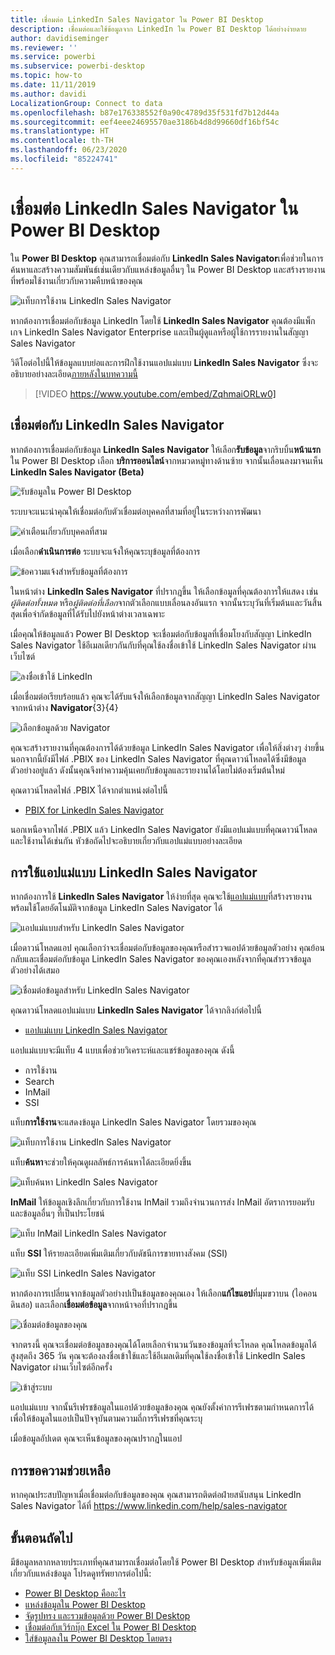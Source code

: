 ```yaml
---
title: เชื่อมต่อ LinkedIn Sales Navigator ใน Power BI Desktop
description: เชื่อมต่อและใช้ข้อมูลจาก LinkedIn ใน Power BI Desktop ได้อย่างง่ายดาย
author: davidiseminger
ms.reviewer: ''
ms.service: powerbi
ms.subservice: powerbi-desktop
ms.topic: how-to
ms.date: 11/11/2019
ms.author: davidi
LocalizationGroup: Connect to data
ms.openlocfilehash: b87e176338552f0a90c4789d35f531fd7b12d44a
ms.sourcegitcommit: eef4eee24695570ae3186b4d8d99660df16bf54c
ms.translationtype: HT
ms.contentlocale: th-TH
ms.lasthandoff: 06/23/2020
ms.locfileid: "85224741"
---
```

# <a name="connect-to-linkedin-sales-navigator-in-power-bi-desktop"></a>เชื่อมต่อ LinkedIn Sales Navigator ใน Power BI Desktop

ใน **Power BI Desktop** คุณสามารถเชื่อมต่อกับ **LinkedIn Sales Navigator**เพื่อช่วยในการค้นหาและสร้างความสัมพันธ์เช่นเดียวกับแหล่งข้อมูลอื่นๆ ใน Power BI Desktop และสร้างรายงานที่พร้อมใช้งานเกี่ยวกับความคืบหน้าของคุณ

![แท็บการใช้งาน LinkedIn Sales Navigator](media/desktop-connect-linkedin-sales-navigator/linkedin-sales-navigator-01.png)


หากต้องการเชื่อมต่อกับข้อมูล LinkedIn โดยใช้ **LinkedIn Sales Navigator** คุณต้องมีแพ็กเกจ LinkedIn Sales Navigator Enterprise และเป็นผู้ดูแลหรือผู้ใช้การรายงานในสัญญา Sales Navigator

วิดีโอต่อไปนี้ให้ข้อมูลแบบย่อและการฝึกใช้งานแอปแม่แบบ **LinkedIn Sales Navigator** ซึ่งจะอธิบายอย่างละเอียด[ภายหลังในบทความนี้](#using-the-linkedin-sales-navigator-template-app) 

> [!VIDEO https://www.youtube.com/embed/ZqhmaiORLw0]

## <a name="connect-to-linkedin-sales-navigator"></a>เชื่อมต่อกับ LinkedIn Sales Navigator

หากต้องการเชื่อมต่อกับข้อมูล **LinkedIn Sales Navigator** ให้เลือก**รับข้อมูล**จากริบบิ้น**หน้าแรก** ใน Power BI Desktop เลือก **บริการออนไลน์**จากหมวดหมู่ทางด้านซ้าย จากนั้นเลื่อนลงมาจนเห็น **LinkedIn Sales Navigator (Beta)**

![รับข้อมูลใน Power BI Desktop](media/desktop-connect-linkedin-sales-navigator/linkedin-sales-navigator-02.png)

ระบบจะแนะนำคุณให้เชื่อมต่อกับตัวเชื่อมต่อบุคคลที่สามที่อยู่ในระหว่างการพัฒนา 

![คำเตือนเกี่ยวกับบุคคลที่สาม](media/desktop-connect-linkedin-sales-navigator/linkedin-sales-navigator-03.png)

เมื่อเลือก**ดำเนินการต่อ** ระบบจะแจ้งให้คุณระบุข้อมูลที่ต้องการ

![ข้อความแจ้งสำหรับข้อมูลที่ต้องการ](media/desktop-connect-linkedin-sales-navigator/linkedin-sales-navigator-04.png)


ในหน้าต่าง **LinkedIn Sales Navigator** ที่ปรากฎขึ้น ให้เลือกข้อมูลที่คุณต้องการให้แสดง เช่น *ผู้ติดต่อทั้งหมด* หรือ*ผู้ติดต่อที่เลือก*จากตัวเลือกแบบเลื่อนลงอันแรก จากนั้นระบุวันที่เริ่มต้นและวันสิ้นสุดเพื่อจำกัดข้อมูลที่ได้รับไปยังหน้าต่างเวลาเฉพาะ

เมื่อคุณให้ข้อมูลแล้ว Power BI Desktop จะเชื่อมต่อกับข้อมูลที่เชื่อมโยงกับสัญญา LinkedIn Sales Navigator ใช้อีเมลเดียวกันกับที่คุณใช้ลงชื่อเข้าใช้ LinkedIn Sales Navigator ผ่านเว็บไซต์ 

![ลงชื่อเข้าใช้ LinkedIn](media/desktop-connect-linkedin-sales-navigator/linkedin-sales-navigator-05.png)

เมื่อเชื่อมต่อเรียบร้อยแล้ว คุณจะได้รับแจ้งให้เลือกข้อมูลจากสัญญา LinkedIn Sales Navigator จากหน้าต่าง **Navigator**{3}{4}

![เลือกข้อมูลด้วย Navigator](media/desktop-connect-linkedin-sales-navigator/linkedin-sales-navigator-09.png)

คุณจะสร้างรายงานที่คุณต้องการได้ด้วยข้อมูล LinkedIn Sales Navigator เพื่อให้สิ่งต่างๆ ง่ายขึ้น นอกจากนี้ยังมีไฟล์ .PBIX ของ LinkedIn Sales Navigator ที่คุณดาวน์โหลดได้ซึ่งมีข้อมูลตัวอย่างอยู่แล้ว ดังนั้นคุณจึงทำความคุ้นเคยกับข้อมูลและรายงานได้โดยไม่ต้องเริ่มต้นใหม่

คุณดาวน์โหลดไฟล์ .PBIX ได้จากตำแหน่งต่อไปนี้
* [PBIX for LinkedIn Sales Navigator](service-template-apps-samples.md)

นอกเหนือจากไฟล์ .PBIX แล้ว LinkedIn Sales Navigator ยังมีแอปแม่แบบที่คุณดาวน์โหลดและใช้งานได้เช่นกัน หัวข้อถัดไปจะอธิบายเกี่ยวกับแอปแม่แบบอย่างละเอียด


## <a name="using-the-linkedin-sales-navigator-template-app"></a>การใช้แอปแม่แบบ LinkedIn Sales Navigator

หากต้องการใช้ **LinkedIn Sales Navigator** ให้ง่ายที่สุด คุณจะใช้[แอปแม่แบบ](service-template-apps-overview.md)ที่สร้างรายงานพร้อมใช้โดยอัตโนมัติจากข้อมูล LinkedIn Sales Navigator ได้

![แอปแม่แบบสำหรับ LinkedIn Sales Navigator](media/desktop-connect-linkedin-sales-navigator/linkedin-sales-navigator-10.png)

เมื่อดาวน์โหลดแอป คุณเลือกว่าจะเชื่อมต่อกับข้อมูลของคุณหรือสำรวจแอปด้วยข้อมูลตัวอย่าง คุณย้อนกลับและเชื่อมต่อกับข้อมูล LinkedIn Sales Navigator ของคุณเองหลังจากที่คุณสำรวจข้อมูลตัวอย่างได้เสมอ 

![เชื่อมต่อข้อมูลสำหรับ LinkedIn Sales Navigator](media/desktop-connect-linkedin-sales-navigator/linkedin-sales-navigator-11.png)



คุณดาวน์โหลดแอปแม่แบบ **LinkedIn Sales Navigator** ได้จากลิงก์ต่อไปนี้
* [แอปแม่แบบ LinkedIn Sales Navigator](https://appsource.microsoft.com/en-us/product/power-bi/pbi-contentpacks.linkedin_navigator)

แอปแม่แบบจะมีแท็บ 4 แบบเพื่อช่วยวิเคราะห์และแชร์ข้อมูลของคุณ ดังนี้

* การใช้งาน
* Search
* InMail
* SSI

แท็บ**การใช้งาน**จะแสดงข้อมูล LinkedIn Sales Navigator โดยรวมของคุณ

![แท็บการใช้งาน LinkedIn Sales Navigator](media/desktop-connect-linkedin-sales-navigator/linkedin-sales-navigator-12.png)

แท็บ**ค้นหา**จะช่วยให้คุณดูผลลัพธ์การค้นหาได้ละเอียดยิ่งขึ้น

![แท็บค้นหา LinkedIn Sales Navigator](media/desktop-connect-linkedin-sales-navigator/linkedin-sales-navigator-13.png)

**InMail** ให้ข้อมูลเชิงลึกเกี่ยวกับการใช้งาน InMail รวมถึงจำนวนการส่ง InMail อัตราการยอมรับ และข้อมูลอื่นๆ ที่เป็นประโยชน์

![แท็บ InMail LinkedIn Sales Navigator](media/desktop-connect-linkedin-sales-navigator/linkedin-sales-navigator-14.png)

แท็บ **SSI** ให้รายละเอียดเพิ่มเติมเกี่ยวกับดัชนีการขายทางสังคม (SSI)

![แท็บ SSI LinkedIn Sales Navigator](media/desktop-connect-linkedin-sales-navigator/linkedin-sales-navigator-15.png)

หากต้องการเปลี่ยนจากข้อมูลตัวอย่างปเป็นข้อมูลของคุณเอง ให้เลือก**แก้ไขแอป**ที่มุมขวาบน (ไอคอนดินสอ) และเลือก**เชื่อมต่อข้อมูล**จากหน้าจอที่ปรากฎขึ้น

![เชื่อมต่อข้อมูลของคุณ](media/desktop-connect-linkedin-sales-navigator/linkedin-sales-navigator-16.png)

จากตรงนี้ คุณจะเชื่อมต่อข้อมูลของคุณได้โดยเลือกจำนวนวันของข้อมูลที่จะโหลด คุณโหลดข้อมูลได้สูงสุดถึง 365 วัน คุณจะต้องลงชื่อเข้าใช้และใช้อีเมลเดิมที่คุณใช้ลงชื่อเข้าใช้ LinkedIn Sales Navigator ผ่านเว็บไซต์อีกครั้ง 

![เข้าสู่ระบบ](media/desktop-connect-linkedin-sales-navigator/linkedin-sales-navigator-17.png)

แอปแม่แบบ จากนั้นรีเฟรชข้อมูลในแอปด้วยข้อมูลข้องคุณ คุณยังตั้งค่าการรีเฟรชตามกำหนดการได้เพื่อให้ข้อมูลในแอปเป็นปัจจุบันตามความถี่การรีเฟรชที่คุณระบุ 

เมื่อข้อมูลอัปเดต คุณจะเห็นข้อมูลของคุณปรากฎในแอป

## <a name="getting-help"></a>การขอความช่วยเหลือ

หากคุณประสบปัญหาเมื่อเชื่อมต่อกับข้อมูลของคุณ คุณสามารถติดต่อฝ่ายสนับสนุน LinkedIn Sales Navigator ได้ที่ https://www.linkedin.com/help/sales-navigator 

## <a name="next-steps"></a>ขั้นตอนถัดไป
มีข้อมูลหลากหลายประเภทที่คุณสามารถเชื่อมต่อโดยใช้ Power BI Desktop สำหรับข้อมูลเพิ่มเติมเกี่ยวกับแหล่งข้อมูล โปรดดูทรัพยากรต่อไปนี้:

* [Power BI Desktop คืออะไร](../fundamentals/desktop-what-is-desktop.md)
* [แหล่งข้อมูลใน Power BI Desktop](desktop-data-sources.md)
* [จัดรูปทรง และรวมข้อมูลด้วย Power BI Desktop](desktop-shape-and-combine-data.md)
* [เชื่อมต่อกับเวิร์กบุ๊ก Excel ใน Power BI Desktop](desktop-connect-excel.md)   
* [ใส่ข้อมูลลงใน Power BI Desktop โดยตรง](desktop-enter-data-directly-into-desktop.md)   
